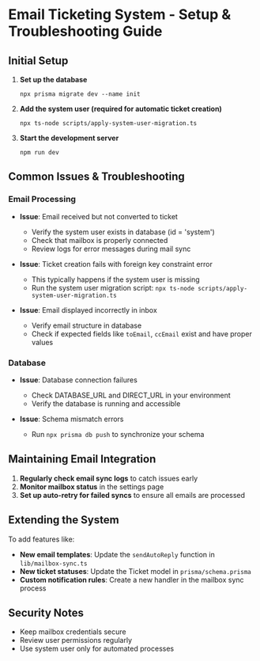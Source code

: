 # Email Ticketing System - Setup & Troubleshooting Guide

## Initial Setup

1. **Set up the database**
   ```
   npx prisma migrate dev --name init
   ```

2. **Add the system user (required for automatic ticket creation)**
   ```
   npx ts-node scripts/apply-system-user-migration.ts
   ```

3. **Start the development server**
   ```
   npm run dev
   ```

## Common Issues & Troubleshooting

### Email Processing

- **Issue**: Email received but not converted to ticket
  - Verify the system user exists in database (id = 'system')
  - Check that mailbox is properly connected
  - Review logs for error messages during mail sync

- **Issue**: Ticket creation fails with foreign key constraint error
  - This typically happens if the system user is missing
  - Run the system user migration script: `npx ts-node scripts/apply-system-user-migration.ts`

- **Issue**: Email displayed incorrectly in inbox
  - Verify email structure in database
  - Check if expected fields like `toEmail`, `ccEmail` exist and have proper values

### Database

- **Issue**: Database connection failures
  - Check DATABASE_URL and DIRECT_URL in your environment
  - Verify the database is running and accessible

- **Issue**: Schema mismatch errors
  - Run `npx prisma db push` to synchronize your schema

## Maintaining Email Integration

1. **Regularly check email sync logs** to catch issues early
2. **Monitor mailbox status** in the settings page
3. **Set up auto-retry for failed syncs** to ensure all emails are processed

## Extending the System

To add features like:
- **New email templates**: Update the `sendAutoReply` function in `lib/mailbox-sync.ts`
- **New ticket statuses**: Update the Ticket model in `prisma/schema.prisma`
- **Custom notification rules**: Create a new handler in the mailbox sync process

## Security Notes

- Keep mailbox credentials secure
- Review user permissions regularly
- Use system user only for automated processes
